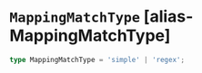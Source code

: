 # `MappingMatchType` [alias-MappingMatchType]
```typescript
type MappingMatchType = 'simple' | 'regex';
```
